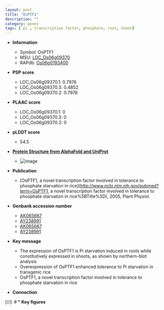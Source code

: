 ```yaml
---
layout: post
title: "OsPTF1"
description: ""
category: genes
tags: [ pi , transcription factor, phosphate, root, shoot]
---
```


* **Information**  
    + Symbol: OsPTF1  
    + MSU: [LOC_Os06g09370](http://rice.plantbiology.msu.edu/cgi-bin/ORF_infopage.cgi?orf=LOC_Os06g09370)  
    + RAPdb: [Os06g0193400](http://rapdb.dna.affrc.go.jp/viewer/gbrowse_details/irgsp1?name=Os06g0193400)  

* **PSP score**  
    + LOC_Os06g09370.1: 0.7976 
    + LOC_Os06g09370.3: 0.4852 
    + LOC_Os06g09370.2: 0.7976 

* **PLAAC score**  
    + LOC_Os06g09370.1: 0 
    + LOC_Os06g09370.3: 0 
    + LOC_Os06g09370.2: 0 

* **pLDDT score**
    + 54.5

* **[Protein Structure from AlphaFold and UniProt](https://www.uniprot.org/uniprotkb/Q69Y52/entry#structure)**
    + ![image](https://ricepsp.github.io/images/Q6/AF-Q69Y52-F1.png)

* **Publication**  
    + [OsPTF1, a novel transcription factor involved in tolerance to phosphate starvation in rice](http://www.ncbi.nlm.nih.gov/pubmed?term=OsPTF1, a novel transcription factor involved in tolerance to phosphate starvation in rice%5BTitle%5D), 2005, Plant Physiol.

* **Genbank accession number**  
    + [AK065667](http://www.ncbi.nlm.nih.gov/nuccore/AK065667)
    + [AY238991](http://www.ncbi.nlm.nih.gov/nuccore/AY238991)
    + [AK065667](http://www.ncbi.nlm.nih.gov/nuccore/AK065667)
    + [AY238991](http://www.ncbi.nlm.nih.gov/nuccore/AY238991)

* **Key message**  
    + The expression of OsPTF1 is Pi starvation induced in roots while constitutively expressed in shoots, as shown by northern-blot analysis
    + Overexpression of OsPTF1 enhanced tolerance to Pi starvation in transgenic rice
    + OsPTF1, a novel transcription factor involved in tolerance to phosphate starvation in rice

* **Connection**  

[//]: # * **Key figures**  


